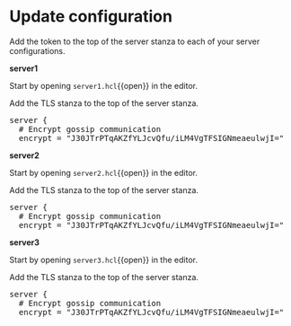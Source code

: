 # Update configuration
Add the token to the top of the server stanza to each of your server
configurations.

**server1**

Start by opening `server1.hcl`{{open}} in the editor.

Add the TLS stanza to the top of the server stanza.

<pre class="file" data-filename="server1.hcl" data-target="insert" data-marker="server {">
server {
  # Encrypt gossip communication
  encrypt = "J30JTrPTqAKZfYLJcvQfu/iLM4VgTFSIGNmeaeulwjI="
</pre>

**server2**

Start by opening `server2.hcl`{{open}} in the editor.

Add the TLS stanza to the top of the server stanza.

<pre class="file" data-filename="server2.hcl" data-target="insert" data-marker="server {">
server {
  # Encrypt gossip communication
  encrypt = "J30JTrPTqAKZfYLJcvQfu/iLM4VgTFSIGNmeaeulwjI="
</pre>

**server3**

Start by opening `server3.hcl`{{open}} in the editor.

Add the TLS stanza to the top of the server stanza.

<pre class="file" data-filename="server3.hcl" data-target="insert" data-marker="server {">
server {
  # Encrypt gossip communication
  encrypt = "J30JTrPTqAKZfYLJcvQfu/iLM4VgTFSIGNmeaeulwjI="
</pre>

